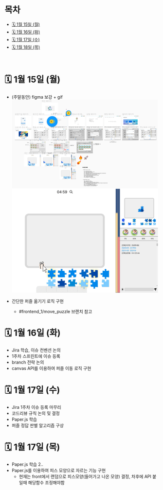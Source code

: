 # 목차

- [🗓️ 1월 15일 (월)](#%EF%B8%8F-1월-15일-월)
- [🗓️ 1월 16일 (화)](#%EF%B8%8F-1월-16일-화)
- [🗓️ 1월 17일 (수)](#%EF%B8%8F-1월-17일-수)
- [🗓️ 1월 18일 (목)](#%EF%B8%8F-1월-18일-목)

<br />

# 🗓️ 1월 15일 (월)

- (주말동안) figma 보강 + gif
  <img src="./img/240115_1.PNG" />
  <img src="./img/240115_2.gif" />

- 간단한 퍼즐 옮기기 로직 구현
  - #frontend_1/move_puzzle 브랜치 참고

# 🗓️ 1월 16일 (화)

- Jira 학습, 이슈 컨벤션 논의
- 1주차 스프린트에 이슈 등록
- branch 전략 논의
- canvas API를 이용하여 퍼즐 이동 로직 구현

# 🗓️ 1월 17일 (수)

- Jira 1주차 이슈 등록 마무리
- 코드리뷰 규칙 논의 및 결정
- Paper.js 학습
- 퍼즐 정답 판별 알고리즘 구상

# 🗓️ 1월 17일 (목)

- Paper.js 학습 2..
- Paper.js를 이용하여 피스 모양으로 자르는 기능 구현
  - 현재는 front에서 랜덤으로 피스모양(들어가고 나온 모양) 결정, 차후에 API 붙일때 해당함수 조정해야함

